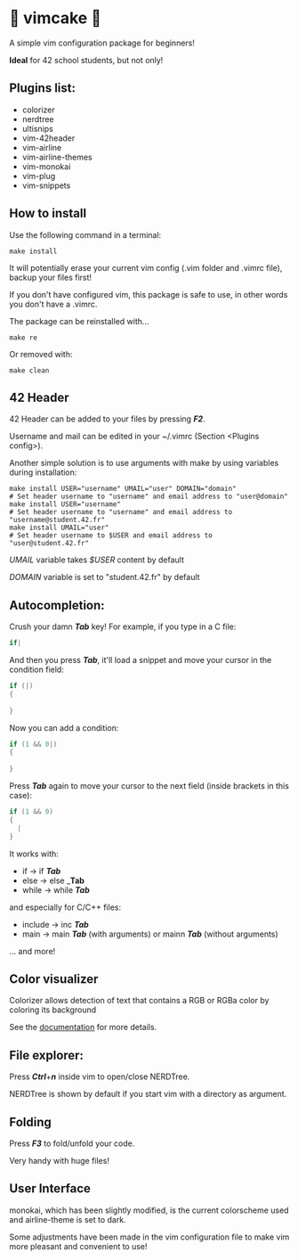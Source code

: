 # :cake: vimcake :cake:
A simple vim configuration package for beginners!

**Ideal** for 42 school students, but not only!

## Plugins list:
- colorizer
- nerdtree
- ultisnips
- vim-42header 
- vim-airline
- vim-airline-themes
- vim-monokai
- vim-plug
- vim-snippets

## How to install
Use the following command in a terminal:
```shell
make install
```
It will potentially erase your current vim config (.vim folder and .vimrc file), backup your files first!

If you don't have configured vim, this package is safe to use, in other words you don't have a .vimrc.

The package can be reinstalled with...
```shell
make re
```
Or removed with:
```shell
make clean
```

## 42 Header
42 Header can be added to your files by pressing _**F2**_.

Username and mail can be edited in your ~/.vimrc (Section \<Plugins config\>).

Another simple solution is to use arguments with make by using variables during installation:
```shell
make install USER="username" UMAIL="user" DOMAIN="domain"
# Set header username to "username" and email address to "user@domain"
make install USER="username"
# Set header username to "username" and email address to "username@student.42.fr"
make install UMAIL="user"
# Set header username to $USER and email address to "user@student.42.fr"
```
_UMAIL_ variable takes _$USER_ content by default

_DOMAIN_ variable is set to "student.42.fr" by default

## Autocompletion:
Crush your damn _**Tab**_ key! For example, if you type in a C file:
```c
if|
```
And then you press _**Tab**_, it'll load a snippet and move your cursor in the condition field:
```c
if (|)
{
  
}
```
Now you can add a condition:
```c
if (1 && 0|)
{
  
}
```
Press _**Tab**_ again to move your cursor to the next field (inside brackets in this case):
```c
if (1 && 0)
{
  |
}
```
It works with:
- if -> if _**Tab**_
- else -> else _**Tab**
- while -> while _**Tab**_

and especially for C/C++ files:
- include -> inc _**Tab**_
- main -> main _**Tab**_ (with arguments) or mainn _**Tab**_ (without arguments)

... and more!

## Color visualizer
Colorizer allows detection of text that contains a RGB or RGBa color by coloring its background

See the [documentation](https://github.com/lilydjwg/colorizer/blob/master/README.mkd "Colorizer's documentation") for more details.

## File explorer:
Press _**Ctrl**_+_**n**_ inside vim to open/close NERDTree.

NERDTree is shown by default if you start vim with a directory as argument.

## Folding

Press _**F3**_ to fold/unfold your code.

Very handy with huge files!

## User Interface
monokai, which has been slightly modified, is the current colorscheme used and airline-theme is set to dark.

Some adjustments have been made in the vim configuration file to make vim more pleasant and convenient to use!
